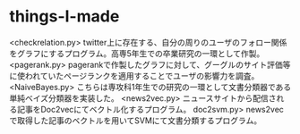 # things-I-made
<checkrelation.py> twitter上に存在する、自分の周りのユーザのフォロー関係をグラフにするプログラム。高専5年生での卒業研究の一環として作製。
<pagerank.py> pagerankで作製したグラフに対して、グーグルのサイト評価等に使われていたページランクを適用することでユーザの影響力を調査。
<NaiveBayes.py> こちらは専攻科1年生での研究の一環として文書分類器である単純ベイズ分類器を実装した。
<news2vec.py> ニュースサイトから配信される記事をDoc2vecにてベクトル化するプログラム。
doc2svm.py> news2vecで取得した記事のベクトルを用いてSVMにて文書分類するプログラム。
